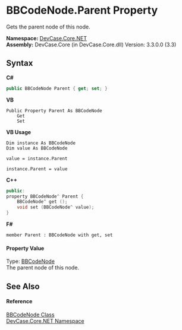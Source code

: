 # BBCodeNode.Parent Property 
 

Gets the parent node of this node.

**Namespace:**&nbsp;<a href="N_DevCase_Core_NET">DevCase.Core.NET</a><br />**Assembly:**&nbsp;DevCase.Core (in DevCase.Core.dll) Version: 3.3.0.0 (3.3)

## Syntax

**C#**<br />
``` C#
public BBCodeNode Parent { get; set; }
```

**VB**<br />
``` VB
Public Property Parent As BBCodeNode
	Get
	Set
```

**VB Usage**<br />
``` VB Usage
Dim instance As BBCodeNode
Dim value As BBCodeNode

value = instance.Parent

instance.Parent = value
```

**C++**<br />
``` C++
public:
property BBCodeNode^ Parent {
	BBCodeNode^ get ();
	void set (BBCodeNode^ value);
}
```

**F#**<br />
``` F#
member Parent : BBCodeNode with get, set

```


#### Property Value
Type: <a href="T_DevCase_Core_NET_BBCodeNode">BBCodeNode</a><br />The parent node of this node.

## See Also


#### Reference
<a href="T_DevCase_Core_NET_BBCodeNode">BBCodeNode Class</a><br /><a href="N_DevCase_Core_NET">DevCase.Core.NET Namespace</a><br />